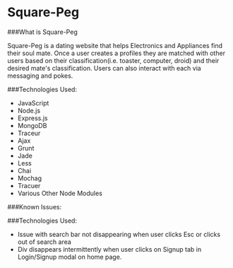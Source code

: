 Square-Peg
===============

###What is Square-Peg

Square-Peg is a dating website that helps Electronics
 and Appliances find their soul mate. Once a user
 creates a profiles they are matched with other users based
 on their classification(i.e. toaster, computer, droid) and
 their desired mate's classification. Users can also interact with each
 via messaging and pokes.

###Technologies Used:

* JavaScript
* Node.js
* Express.js
* MongoDB
* Traceur
* Ajax
* Grunt
* Jade
* Less
* Chai
* Mochag
* Tracuer
* Various Other Node Modules


###Known Issues:

###Technologies Used:

* Issue with search bar not disappearing when user clicks Esc or clicks
out of search area
* Div disappears intermittently when user clicks on Signup tab in Login/Signup
modal on home page.
